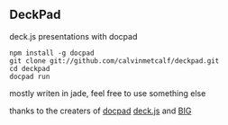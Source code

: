## DeckPad

deck.js presentations with docpad

	npm install -g docpad
	git clone git://github.com/calvinmetcalf/deckpad.git
	cd deckpad
	docpad run
	
mostly writen in jade, feel free to use something else

thanks to the creaters of [docpad](https://github.com/balupton/docpad) [deck.js](https://github.com/imakewebthings/deck.js) and [BIG](https://github.com/tmcw/big)

